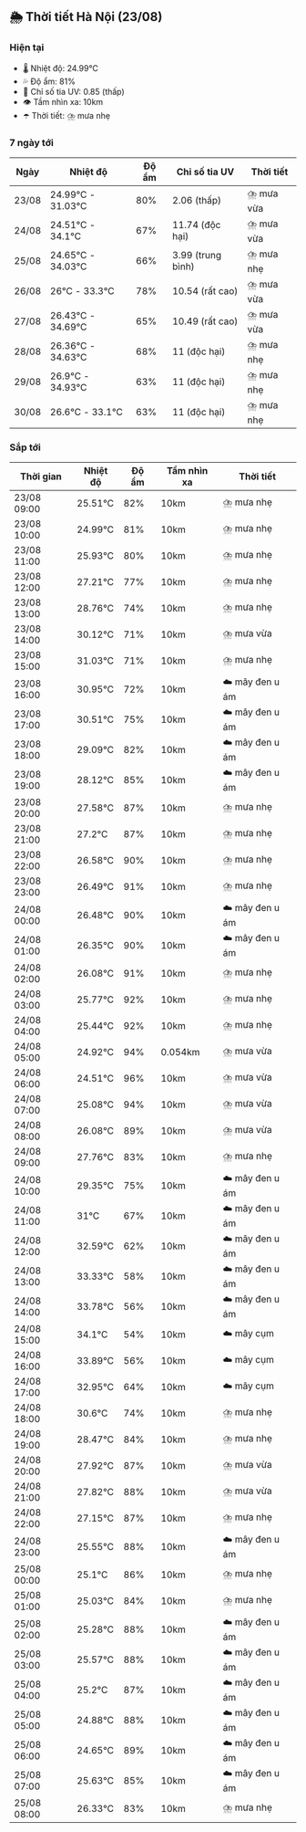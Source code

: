 ## 🌦️ Thời tiết Hà Nội (23/08)

### Hiện tại

- 🌡️ Nhiệt độ: 24.99℃
- 💦 Độ ẩm: 81%
- 🌟 Chỉ số tia UV: 0.85 (thấp)
- 👁️ Tầm nhìn xa: 10km
- ☂️ Thời tiết: ⛈️ mưa nhẹ

### 7 ngày tới

| Ngày | Nhiệt độ | Độ ẩm | Chỉ số tia UV | Thời tiết |
| --- | --- | --- | --- | --- |
| 23/08 | 24.99℃ - 31.03℃ | 80% | 2.06 (thấp) | ⛈️ mưa vừa |
| 24/08 | 24.51℃ - 34.1℃ | 67% | 11.74 (độc hại) | ⛈️ mưa vừa |
| 25/08 | 24.65℃ - 34.03℃ | 66% | 3.99 (trung bình) | ⛈️ mưa nhẹ |
| 26/08 | 26℃ - 33.3℃ | 78% | 10.54 (rất cao) | ⛈️ mưa vừa |
| 27/08 | 26.43℃ - 34.69℃ | 65% | 10.49 (rất cao) | ⛈️ mưa vừa |
| 28/08 | 26.36℃ - 34.63℃ | 68% | 11 (độc hại) | ⛈️ mưa nhẹ |
| 29/08 | 26.9℃ - 34.93℃ | 63% | 11 (độc hại) | ⛈️ mưa nhẹ |
| 30/08 | 26.6℃ - 33.1℃ | 63% | 11 (độc hại) | ⛈️ mưa nhẹ |

### Sắp tới

| Thời gian | Nhiệt độ | Độ ẩm | Tầm nhìn xa | Thời tiết |
| --- | --- | --- | --- | --- |
| 23/08 09:00 | 25.51℃ | 82% | 10km | ⛈️ mưa nhẹ |
| 23/08 10:00 | 24.99℃ | 81% | 10km | ⛈️ mưa nhẹ |
| 23/08 11:00 | 25.93℃ | 80% | 10km | ⛈️ mưa nhẹ |
| 23/08 12:00 | 27.21℃ | 77% | 10km | ⛈️ mưa nhẹ |
| 23/08 13:00 | 28.76℃ | 74% | 10km | ⛈️ mưa nhẹ |
| 23/08 14:00 | 30.12℃ | 71% | 10km | ⛈️ mưa vừa |
| 23/08 15:00 | 31.03℃ | 71% | 10km | ⛈️ mưa nhẹ |
| 23/08 16:00 | 30.95℃ | 72% | 10km | ☁️ mây đen u ám |
| 23/08 17:00 | 30.51℃ | 75% | 10km | ☁️ mây đen u ám |
| 23/08 18:00 | 29.09℃ | 82% | 10km | ☁️ mây đen u ám |
| 23/08 19:00 | 28.12℃ | 85% | 10km | ☁️ mây đen u ám |
| 23/08 20:00 | 27.58℃ | 87% | 10km | ⛈️ mưa nhẹ |
| 23/08 21:00 | 27.2℃ | 87% | 10km | ⛈️ mưa nhẹ |
| 23/08 22:00 | 26.58℃ | 90% | 10km | ⛈️ mưa nhẹ |
| 23/08 23:00 | 26.49℃ | 91% | 10km | ⛈️ mưa nhẹ |
| 24/08 00:00 | 26.48℃ | 90% | 10km | ☁️ mây đen u ám |
| 24/08 01:00 | 26.35℃ | 90% | 10km | ☁️ mây đen u ám |
| 24/08 02:00 | 26.08℃ | 91% | 10km | ⛈️ mưa nhẹ |
| 24/08 03:00 | 25.77℃ | 92% | 10km | ⛈️ mưa nhẹ |
| 24/08 04:00 | 25.44℃ | 92% | 10km | ⛈️ mưa nhẹ |
| 24/08 05:00 | 24.92℃ | 94% | 0.054km | ⛈️ mưa vừa |
| 24/08 06:00 | 24.51℃ | 96% | 10km | ⛈️ mưa vừa |
| 24/08 07:00 | 25.08℃ | 94% | 10km | ⛈️ mưa vừa |
| 24/08 08:00 | 26.08℃ | 89% | 10km | ⛈️ mưa vừa |
| 24/08 09:00 | 27.76℃ | 83% | 10km | ⛈️ mưa nhẹ |
| 24/08 10:00 | 29.35℃ | 75% | 10km | ☁️ mây đen u ám |
| 24/08 11:00 | 31℃ | 67% | 10km | ☁️ mây đen u ám |
| 24/08 12:00 | 32.59℃ | 62% | 10km | ☁️ mây đen u ám |
| 24/08 13:00 | 33.33℃ | 58% | 10km | ☁️ mây đen u ám |
| 24/08 14:00 | 33.78℃ | 56% | 10km | ☁️ mây đen u ám |
| 24/08 15:00 | 34.1℃ | 54% | 10km | ☁️ mây cụm |
| 24/08 16:00 | 33.89℃ | 56% | 10km | ☁️ mây cụm |
| 24/08 17:00 | 32.95℃ | 64% | 10km | ☁️ mây cụm |
| 24/08 18:00 | 30.6℃ | 74% | 10km | ⛈️ mưa nhẹ |
| 24/08 19:00 | 28.47℃ | 84% | 10km | ⛈️ mưa nhẹ |
| 24/08 20:00 | 27.92℃ | 87% | 10km | ⛈️ mưa vừa |
| 24/08 21:00 | 27.82℃ | 88% | 10km | ⛈️ mưa vừa |
| 24/08 22:00 | 27.15℃ | 87% | 10km | ⛈️ mưa nhẹ |
| 24/08 23:00 | 25.55℃ | 88% | 10km | ☁️ mây đen u ám |
| 25/08 00:00 | 25.1℃ | 86% | 10km | ⛈️ mưa nhẹ |
| 25/08 01:00 | 25.03℃ | 84% | 10km | ⛈️ mưa nhẹ |
| 25/08 02:00 | 25.28℃ | 88% | 10km | ☁️ mây đen u ám |
| 25/08 03:00 | 25.57℃ | 88% | 10km | ☁️ mây đen u ám |
| 25/08 04:00 | 25.2℃ | 87% | 10km | ☁️ mây đen u ám |
| 25/08 05:00 | 24.88℃ | 88% | 10km | ☁️ mây đen u ám |
| 25/08 06:00 | 24.65℃ | 89% | 10km | ☁️ mây đen u ám |
| 25/08 07:00 | 25.63℃ | 85% | 10km | ☁️ mây đen u ám |
| 25/08 08:00 | 26.33℃ | 83% | 10km | ⛈️ mưa nhẹ |
